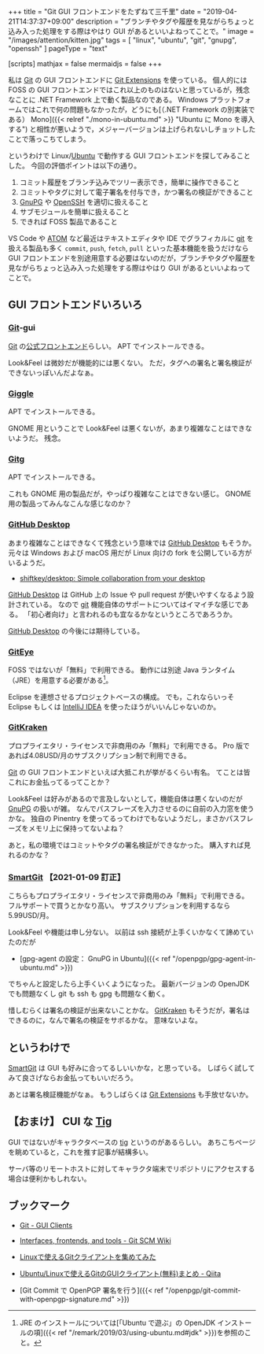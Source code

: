 +++
title = "Git GUI フロントエンドをたずねて三千里"
date = "2019-04-21T14:37:37+09:00"
description = "ブランチやタグや履歴を見ながらちょっと込み入った処理をする際はやはり GUI があるといいよねってことで。"
image = "/images/attention/kitten.jpg"
tags = [ "linux", "ubuntu", "git", "gnupg", "openssh" ]
pageType = "text"

[scripts]
  mathjax = false
  mermaidjs = false
+++

私は [Git] の GUI フロントエンドに [Git Extensions] を使っている。
個人的には FOSS の GUI フロントエンドではこれ以上のものはないと思っているが，残念なことに .NET Framework 上で動く製品なのである。
Windows プラットフォームではこれで何の問題もなかったが，どうにも[（.NET Framework の別実装である） Mono]({{< relref "./mono-in-ubuntu.md" >}} "Ubuntu に Mono を導入する") と相性が悪いようで，メジャーバージョンは上げられないしチョットしたことで落っこちてしまう。

というわけで Linux/[Ubuntu] で動作する GUI フロントエンドを探してみることした。
今回の評価ポイントは以下の通り。

1. コミット履歴をブランチ込みでツリー表示でき，簡単に操作できること
2. コミットやタグに対して電子署名を付与でき，かつ署名の検証ができること
3. [GnuPG] や [OpenSSH] を適切に扱えること
4. サブモジュールを簡単に扱えること
5. できれば FOSS 製品であること

VS Code や [ATOM] など最近はテキストエディタや IDE でグラフィカルに [git] を扱える製品も多く `commit`, `push`, `fetch`, `pull` といった基本機能を扱うだけなら GUI フロントエンドを別途用意する必要はないのだが，ブランチやタグや履歴を見ながらちょっと込み入った処理をする際はやはり GUI があるといいよねってことで。

## GUI フロントエンドいろいろ

### [Git]-gui

[Git] の[公式フロントエンド](https://git-scm.com/docs/git-gui "Git - git-gui Documentation")らしい。
APT でインストールできる。

Look&Feel は微妙だが機能的には悪くない。
ただ，タグへの署名と署名検証ができないっぽいんだよなぁ。

### [Giggle]

APT でインストールできる。

GNOME 用ということで Look&Feel は悪くないが，あまり複雑なことはできないようだ。
残念。

[Giggle]: https://wiki.gnome.org/Apps/giggle/ "Apps/giggle - GNOME Wiki!"

### [Gitg]

APT でインストールできる。

これも GNOME 用の製品だが，やっぱり複雑なことはできない感じ。
GNOME 用の製品ってみんなこんな感じなのか？

[Gitg]: https://wiki.gnome.org/Apps/Gitg/ "Apps/Gitg - GNOME Wiki!"

### [GitHub Desktop]

あまり複雑なことはできなくて残念という意味では [GitHub Desktop] もそうか。
元々は Windows および macOS 用だが Linux 向けの fork を公開している方がいるようだ。

- [shiftkey/desktop: Simple collaboration from your desktop](https://github.com/shiftkey/desktop)

[GitHub Desktop] は GitHub 上の Issue や pull request が使いやすくなるよう設計されている。
なので [git] 機能自体のサポートについてはイマイチな感じである。
「初心者向け」と言われるのも宜なるかなというところであろうか。

[GitHub Desktop] の今後には期待している。

[GitHub Desktop]: https://desktop.github.com/ "GitHub Desktop | Simple collaboration from your desktop"

### [GitEye]

FOSS ではないが「無料」で利用できる。
動作には別途 Java ランタイム（JRE）を用意する必要がある[^java1]。

[^java1]: JRE のインストールについては[「Ubuntu で遊ぶ」の OpenJDK インストールの項]({{< ref "/remark/2019/03/using-ubuntu.md#jdk" >}})を参照のこと。

Eclipse を連想させるプロジェクトベースの構成。
でも，これならいっそ Eclipse もしくは [IntelliJ IDEA](https://www.jetbrains.com/idea/ "IntelliJ IDEA: The Java IDE for Professional Developers by JetBrains") を使ったほうがいいんじゃないのか。

[GitEye]: https://www.collab.net/products/giteye "Free Git Client - GitEye | CollabNet VersionOne"

### [GitKraken]

プロプライエタリ・ライセンスで非商用のみ「無料」で利用できる。
Pro 版であれば4.08USD/月のサブスクリプション制で利用できる。

[Git] の GUI フロントエンドといえば大抵これが挙がるくらい有名。
てことは皆これにお金払ってるってことか？

Look&Feel は好みがあるので言及しないとして，機能自体は悪くないのだが [GnuPG] の扱いが雑。
なんでパスフレーズを入力させるのに自前の入力窓を使うかな。
独自の Pinentry を使ってるってわけでもないようだし，まさかパスフレーズをメモリ上に保持ってないよね？

あと，私の環境ではコミットやタグの署名検証ができなかった。
購入すれば見れるのかな？

[GitKraken]: https://www.gitkraken.com/ "Git Client - Glo Boards | GitKraken"

### [SmartGit] 【2021-01-09 訂正】

こちらもプロプライエタリ・ライセンスで非商用のみ「無料」で利用できる。
フルサポートで買うとかなり高い。
サブスクリプションを利用するなら5.99USD/月。

Look&Feel や機能は申し分ない。
以前は ssh 接続が上手くいかなくて諦めていたのだが

- [gpg-agent の設定： GnuPG in Ubuntu]({{< ref "/openpgp/gpg-agent-in-ubuntu.md" >}})

でちゃんと設定したら上手くいくようになった。
最新バージョンの OpenJDK でも問題なくし git も ssh も gpg も問題なく動く。

惜しむらくは署名の検証が出来ないことかな。
[GitKraken] もそうだが，署名はできるのに，なんで署名の検証をサボるかな。
意味ないよな。

[SmartGit]: https://www.syntevo.com/smartgit/ "SmartGit – Git Client for Windows, macOS, Linux"

## というわけで

[SmartGit] は GUI も好みに合ってるしいいかな，と思っている。
しばらく試してみて良さげならお金払ってもいいだろう。

あとは署名検証機能がなぁ。
もうしばらくは [Git Extensions] も手放せないか。

## 【おまけ】 CUI な [Tig]

GUI ではないがキャラクタベースの [tig] というのがあるらしい。
あちこちページを眺めていると，これを推す記事が結構多い。

サーバ等のリモートホストに対してキャラクタ端末でリポジトリにアクセスする場合は便利かもしれない。

[Tig]: https://jonas.github.io/tig/ "Introduction · Tig - Text-mode interface for Git"
[tig]: https://jonas.github.io/tig/ "Introduction · Tig - Text-mode interface for Git"

## ブックマーク

- [Git - GUI Clients](https://git-scm.com/downloads/guis)
- [Interfaces, frontends, and tools - Git SCM Wiki](https://git.wiki.kernel.org/index.php/Interfaces,_frontends,_and_tools)
- [Linuxで使えるGitクライアントを集めてみた](http://note.kurodigi.com/linux-gitclient/)
- [Ubuntu/Linuxで使えるGitのGUIクライアント(無料)まとめ - Qiita](https://qiita.com/solmin719/items/f174aab0fc73ddbc9cdf)

- [Git Commit で OpenPGP 署名を行う]({{< ref "/openpgp/git-commit-with-openpgp-signature.md" >}})

[Ubuntu]: https://www.ubuntu.com/ "The leading operating system for PCs, IoT devices, servers and the cloud | Ubuntu"
[Git]: https://git-scm.com/
[git]: https://git-scm.com/
[Git Extensions]: https://gitextensions.github.io/ "Git Extensions | Git Extensions is a graphical user interface for Git that allows you to control Git without using the commandline"
[GnuPG]: https://gnupg.org/ "The GNU Privacy Guard"
[OpenSSH]: http://www.openssh.com/ "OpenSSH"
[ATOM]: https://atom.io/
